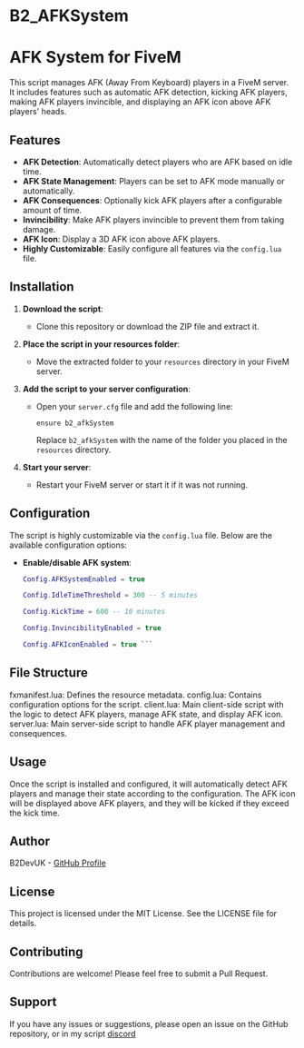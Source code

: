 # B2_AFKSystem
 
# AFK System for FiveM

This script manages AFK (Away From Keyboard) players in a FiveM server. It includes features such as automatic AFK detection, kicking AFK players, making AFK players invincible, and displaying an AFK icon above AFK players' heads.

## Features

- **AFK Detection**: Automatically detect players who are AFK based on idle time.
- **AFK State Management**: Players can be set to AFK mode manually or automatically.
- **AFK Consequences**: Optionally kick AFK players after a configurable amount of time.
- **Invincibility**: Make AFK players invincible to prevent them from taking damage.
- **AFK Icon**: Display a 3D AFK icon above AFK players.
- **Highly Customizable**: Easily configure all features via the `config.lua` file.

## Installation

1. **Download the script**:
   - Clone this repository or download the ZIP file and extract it.

2. **Place the script in your resources folder**:
   - Move the extracted folder to your `resources` directory in your FiveM server.

3. **Add the script to your server configuration**:
   - Open your `server.cfg` file and add the following line:
     ```
     ensure b2_afkSystem
     ```
     Replace `b2_afkSystem` with the name of the folder you placed in the `resources` directory.

4. **Start your server**:
   - Restart your FiveM server or start it if it was not running.

## Configuration

The script is highly customizable via the `config.lua` file. Below are the available configuration options:

- **Enable/disable AFK system**:
  ```lua
  Config.AFKSystemEnabled = true 

  Config.IdleTimeThreshold = 300 -- 5 minutes

  Config.KickTime = 600 -- 10 minutes

  Config.InvincibilityEnabled = true
  
  Config.AFKIconEnabled = true ```

## File Structure

fxmanifest.lua: Defines the resource metadata.
config.lua: Contains configuration options for the script.
client.lua: Main client-side script with the logic to detect AFK players, manage AFK state, and display AFK icon.
server.lua: Main server-side script to handle AFK player management and consequences.

## Usage
Once the script is installed and configured, it will automatically detect AFK players and manage their state according to the configuration. The AFK icon will be displayed above AFK players, and they will be kicked if they exceed the kick time.

## Author
B2DevUK - [GitHub Profile](https://github.com/B2DevUK)

## License
This project is licensed under the MIT License. See the LICENSE file for details.

## Contributing
Contributions are welcome! Please feel free to submit a Pull Request.

## Support
If you have any issues or suggestions, please open an issue on the GitHub repository, or in my script [discord](https://discord.gg/KZRBA6H5kR)

